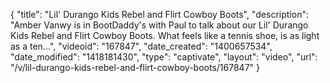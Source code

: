 {
    "title": "Lil' Durango Kids Rebel and Flirt Cowboy Boots",
    "description": "Amber Vanwy is in BootDaddy's with Paul to talk about our Lil' Durango Kids Rebel and Flirt Cowboy Boots. What feels like a tennis shoe, is as light as a ten...",
    "videoid": "167847",
    "date_created": "1400657534",
    "date_modified": "1418181430",
    "type": "captivate",
    "layout": "video",
    "url": "\/v\/lil-durango-kids-rebel-and-flirt-cowboy-boots\/167847"
}